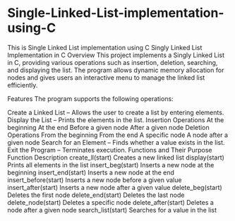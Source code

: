 # Single-Linked-List-implementation-using-C
This is Single Linked List implementation using C 
Singly Linked List Implementation in C
Overview
This project implements a Singly Linked List in C, providing various operations such as insertion, deletion, searching, and displaying the list. The program allows dynamic memory allocation for nodes and gives users an interactive menu to manage the linked list efficiently.

Features
The program supports the following operations:

Create a Linked List – Allows the user to create a list by entering elements.
Display the List – Prints the elements in the list.
Insertion Operations
At the beginning
At the end
Before a given node
After a given node
Deletion Operations
From the beginning
From the end
A specific node
A node after a given node
Search for an Element – Finds whether a value exists in the list.
Exit the Program – Terminates execution.
Functions and Their Purpose
Function	Description
create_ll(start)	Creates a new linked list
display(start)	Prints all elements in the list
insert_beg(start)	Inserts a new node at the beginning
insert_end(start)	Inserts a new node at the end
insert_before(start)	Inserts a new node before a given value
insert_after(start)	Inserts a new node after a given value
delete_beg(start)	Deletes the first node
delete_end(start)	Deletes the last node
delete_node(start)	Deletes a specific node
delete_after(start)	Deletes a node after a given node
search_list(start)	Searches for a value in the list
